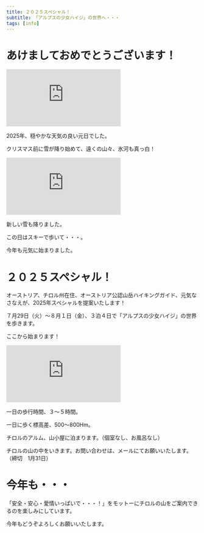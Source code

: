 ```yaml
---
title: ２０２５スペシャル！
subtitle: 「アルプスの少女ハイジ」の世界へ・・・
tags: [info]
---
```


# あけましておめでとうございます！

![20250101hafelekar1](https://piwigo.schickl.de/i.php?/upload/2025/01/07/20250107144510-ed748092-me.jpg)

2025年、穏やかな天気の良い元日でした。

クリスマス前に雪が降り始めて、遠くの山々、氷河も真っ白！

![20250103rangerkopfel](https://piwigo.schickl.de/i.php?/upload/2025/01/06/20250106101852-4346f261-me.jpg)

新しい雪も降りました。

この日はスキーで歩いて・・・。

今年も元気に始まりました。


# ２０２５スペシャル！

オーストリア、チロル州在住、オーストリア公認山岳ハイキングガイド、元気なさなえが、2025年スペシャルを提案いたします！

７月29日（火）〜８月１日（金）、３泊４日で「アルプスの少女ハイジ」の世界を歩きます。

ここから始まります！

![20240604gießßenbach](https://piwigo.schickl.de/i.php?/upload/2025/01/07/20250107071238-05b26230-me.jpg)

一日の歩行時間、３〜５時間。

一日に歩く標高差、500〜800Hm。

チロルのアルム、山小屋に泊まります。（個室なし、お風呂なし）

チロルの山の中をいきます。お問い合わせは、メールにてお願いいたします。（締切　1月31日）


# 今年も・・・

「安全・安心・愛情いっぱいで・・・！」をモットーにチロルの山をご案内できるのを楽しみにしています。

今年もどうぞよろしくお願いいたします。







